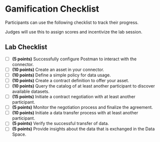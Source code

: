 # Gamification Checklist

Participants can use the following checklist to track their progress.

Judges will use this to assign scores and incentivize the lab session.

## Lab Checklist

- [ ] **(5 points)** Successfully configure Postman to interact with the connector.
- [ ] **(10 points)** Create an asset in your connector.
- [ ] **(10 points)** Define a simple policy for data usage.
- [ ] **(10 points)** Create a contract definition to offer your asset.
- [ ] **(10 points)** Query the catalog of at least another participant to discover available datasets.
- [ ] **(15 points)** Initiate a contract negotiation with at least another participant.
- [ ] **(5 points)** Monitor the negotiation process and finalize the agreement.
- [ ] **(10 points)** Initiate a data transfer process with at least another participant.
- [ ] **(5 points)** Verify the successful transfer of data.
- [ ] **(5 points)** Provide insights about the data that is exchanged in the Data Space.

